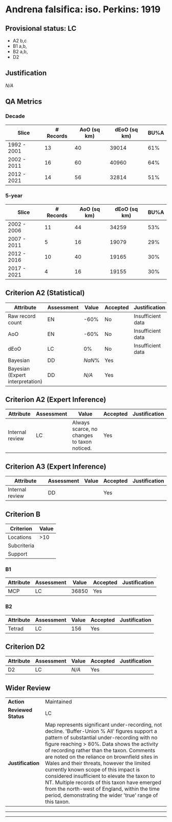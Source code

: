 # Andrena falsifica: iso. Perkins: 1919
## Provisional status: LC
- A2 b,c
- B1 a,b, 
- B2 a,b, 
- D2

## Justification
*N/A*
## QA Metrics
### Decade
| Slice | # Records | AoO (sq km) | dEoO (sq km) |BU%A |
|---|---|---|---|---|
|1992 - 2001|13|40|39014|61%|
|2002 - 2011|16|60|40960|64%|
|2012 - 2021|14|56|32814|51%|
### 5-year
| Slice | # Records | AoO (sq km) | dEoO (sq km) |BU%A |
|---|---|---|---|---|
|2002 - 2006|11|44|34259|53%|
|2007 - 2011|5|16|19079|29%|
|2012 - 2016|10|40|19165|30%|
|2017 - 2021|4|16|19155|30%|
## Criterion A2 (Statistical)
|Attribute|Assessment|Value|Accepted|Justification
|---|---|---|---|---|
|Raw record count|EN|-60%|No|Insufficient data|
|AoO|EN|-60%|No|Insufficient data|
|dEoO|LC|0%|No|Insufficient data|
|Bayesian|DD|*NaN*%|Yes||
|Bayesian (Expert interpretation)|DD|*N/A*|Yes||
## Criterion A2 (Expert Inference)
|Attribute|Assessment|Value|Accepted|Justification
|---|---|---|---|---|
|Internal review|LC|Always scarce, no changes to taxon noticed.|Yes||
## Criterion A3 (Expert Inference)
|Attribute|Assessment|Value|Accepted|Justification
|---|---|---|---|---|
|Internal review|DD||Yes||
## Criterion B
|Criterion| Value|
|---|---|
|Locations|>10|
|Subcriteria||
|Support||
### B1
|Attribute|Assessment|Value|Accepted|Justification
|---|---|---|---|---|
|MCP|LC|36850|Yes||
### B2
|Attribute|Assessment|Value|Accepted|Justification
|---|---|---|---|---|
|Tetrad|LC|156|Yes||
## Criterion D2
|Attribute|Assessment|Value|Accepted|Justification
|---|---|---|---|---|
|D2|LC|*N/A*|Yes||
## Wider Review
|  |  |
|---|---|
|**Action**|Maintained|
|**Reviewed Status**|LC|
|**Justification**|Map represents significant under-recording, not decline. 'Buffer-Union % All' figures support a pattern of substantial under-recording with no figure reaching > 80%. Data shows the activity of recording rather than the taxon. Comments are noted on the reliance on brownfield sites in Wales and their threats, however the limited currently known scope of this impact is considered insufficient to elevate the taxon to NT. Multiple records of this taxon have emerged from the north-west of England, within the time period, demonstrating the wider 'true' range of this taxon.|
---
 ---
 <br><br>
